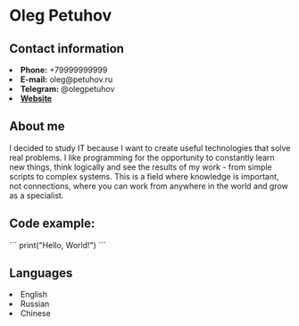 <h1><strong>Oleg Petuhov</strong></h1>

<h2><strong>Contact information</strong></h2>

<li><strong>Phone:</strong> +79999999999</li>
<li><strong>E-mail:</strong> oleg@petuhov.ru</li>
<li><strong>Telegram:</strong> @olegpetuhov</li>
<li><strong><a href="https://olegpetuh.ru">Website</a></strong></li>

<h2><strong>About me</strong></h2>

I decided to study IT because I want to create useful technologies that solve real problems. I like programming for the opportunity to constantly learn new things, think logically and see the results of my work - from simple scripts to complex systems. This is a field where knowledge is important, not connections, where you can work from anywhere in the world and grow as a specialist.

<h2><strong>Code example:</strong></h2>
```
print("Hello, World!")
```

<h2><strong>Languages</strong></h2>

<li>English</li>
<li>Russian</li>
<li>Chinese</li>